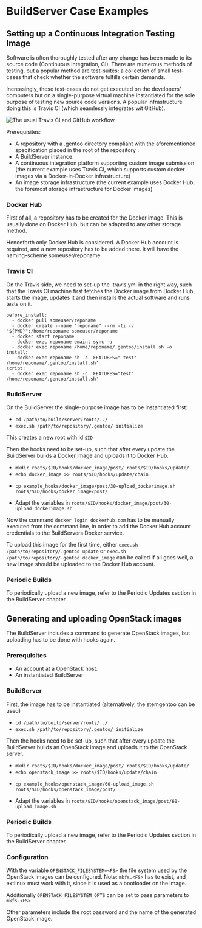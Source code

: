 BuildServer Case Examples
=========================

Setting up a Continuous Integration Testing Image
-------------------------------------------------

Software is often thoroughly tested after any change has been made to its source code (Continuous Integration, CI).
There are numerous methods of testing, but a popular method are test-suites:
a collection of small test-cases that check whether the software fulfills certain demands.

Increasingly, these test-cases do not get executed on the developers' computers but on a
single-purpose virtual machine instantiated for the sole purpose of testing new source code versions.
A popular infrastructure doing this is Travis CI (which seamlessly integrates wit GitHub).

![The usual Travis CI and GitHub workflow](graph/TravisCI.png)

Prerequisites:

* A repository with a .gentoo directory compliant with the aforementioned specification placed in the root of the repository .
* A BuildServer instance.
* A continuous integration platform supporting custom image submission (the current example uses Travis CI, which supports custom docker images via a Docker-in-Docker infrastructure) 
* An image storage infrastructure (the current example uses Docker Hub, the foremost storage infrastructure for Docker images)

### Docker Hub

First of all, a repository has to be created for the Docker image.
This is usually done on Docker Hub, but can be adapted to any other storage method.

Henceforth only Docker Hub is considered.
A Docker Hub account is required, and a new repository has to be added there. It will have the naming-scheme someuser/reponame 


### Travis CI

On the Travis side, we need to set-up the .travis.yml in the right way, such that the Travis CI machine first fetches the Docker image from Docker Hub, starts the image, updates it and then installs the actual software and runs tests on it.

```
before_install:
  - docker pull someuser/reponame
  - docker create --name "reponame" --rm -ti -v "${PWD}":/home/reponame someuser/reponame
  - docker start reponame
  - docker exec reponame emaint sync -a
  - docker exec reponame /home/reponame/.gentoo/install.sh -o
install:
  - docker exec reponame sh -c 'FEATURES="-test" /home/reponame/.gentoo/install.sh'
script:
  - docker exec reponame sh -c 'FEATURES="test" /home/reponame/.gentoo/install.sh'
```

### BuildServer

On the BuildServer the single-purpose image has to be instantiated first:

* `cd /path/to/build/server/roots/../`
* `exec.sh /path/to/repository/.gentoo/ initialize`

This creates a new root with id `$ID`

Then the hooks need to be set-up, such that after every update the BuildServer builds a Docker image and uploads it to Docker Hub.

* `mkdir roots/$ID/hooks/docker_image/post/ roots/$ID/hooks/update/`
* `echo docker_image >> roots/$ID/hooks/update/chain`
* 
	```
	cp example_hooks/docker_image/post/30-upload_dockerimage.sh roots/$ID/hooks/docker_image/post/
	```
* Adapt the variables in `roots/$ID/hooks/docker_image/post/30-upload_dockerimage.sh`

Now the command `docker login dockerhub.com` has to be manually executed from the command line, in order to add the Docker Hub account credentials to the BuildServers Docker service.

To upload this image for the first time, either `exec.sh /path/to/repository/.gentoo update` or `exec.sh /path/to/repository/.gentoo docker_image` can be called
If all goes well, a new image should be uploaded to the Docker Hub account.

### Periodic Builds

To periodically upload a new image, refer to the Periodic Updates section in the BuildServer chapter.

Generating and uploading OpenStack images
-----------------------------------------

The BuildServer includes a command to generate OpenStack images, but uploading has to be done with hooks again.

### Prerequisites

* An account at a OpenStack host.
* An instantiated BuildServer

### BuildServer

First, the image has to be instantiated (alternatively, the stemgentoo can be used)

* `cd /path/to/build/server/roots/../`
* `exec.sh /path/to/repository/.gentoo/ initialize`

Then the hooks need to be set-up, such that after every update the BuildServer builds an OpenStack image and uploads it to the OpenStack server.

* `mkdir roots/$ID/hooks/docker_image/post/ roots/$ID/hooks/update/`
* `echo openstack_image >> roots/$ID/hooks/update/chain`
* 
	```
	cp example_hooks/openstack_image/60-upload_image.sh roots/$ID/hooks/openstack_image/post/
	```
* Adapt the variables in `roots/$ID/hooks/openstack_image/post/60-upload_image.sh`

### Periodic Builds

To periodically upload a new image, refer to the Periodic Updates section in the BuildServer chapter.

### Configuration
With the variable `OPENSTACK_FILESYSTEM=<FS>` the file system used by the OpenStack images can be configured.
Note: `mkfs.<FS>` has to exist, and extlinux must work with it, since it is used as a bootloader on the image.

Additionally `OPENSTACK_FILESYSTEM_OPTS` can be set to pass parameters to `mkfs.<FS>`

Other parameters include the root password and the name of the generated OpenStack image.
